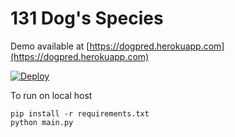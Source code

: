 # 131 Dog's Species

Demo available at [https://dogpred.herokuapp.com](https://dogpred.herokuapp.com)

[![Deploy](https://www.herokucdn.com/deploy/button.svg)](https://heroku.com/deploy?template=https://github.com/nicolalandro/dogs_species_prediction.git)

To run on local host
```
pip install -r requirements.txt
python main.py
```
